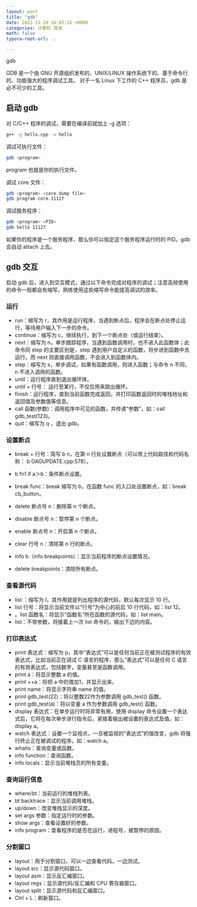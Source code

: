 ```yaml
---
layout: post
title: "gdb"
date: 2022-11-20 16:03:15 +0800
categories: 计算机 其他
math: false
typora-root-url: ..

---
```


gdb

GDB 是一个由 GNU 开源组织发布的、UNIX/LINUX 操作系统下的、基于命令行的、功能强大的程序调试工具。 对于一名 Linux 下工作的 C++ 程序员，gdb 是必不可少的工具。

## 启动 gdb

对 C/C++ 程序的调试，需要在编译前就加上 -g 选项：

```bash
g++ -g hello.cpp -o hello
```

调试可执行文件：

```bash
gdb <program>
```

program 也就是你的执行文件。

调试 core 文件：

```bash
gdb <program> <core dump file>
gdb program core.11127
```

调试服务程序：

```bash
gdb <program> <PID>
gdb hello 11127
```

如果你的程序是一个服务程序，那么你可以指定这个服务程序运行时的 PID。gdb 会自动 attach 上去。

## gdb 交互

启动 gdb 后，进入到交互模式，通过以下命令完成对程序的调试；注意高频使用的命令一般都会有缩写，熟练使用这些缩写命令能提高调试的效率。

### 运行

- run：缩写为 r，其作用是运行程序，当遇到断点后，程序会在断点处停止运行，等待用户输入下一步的命令。
- continue：缩写为 c，继续执行，到下一个断点处（或运行结束）。
- next：缩写为 n，单步跟踪程序，当遇到函数调用时，也不进入此函数体；此命令同 step 的主要区别是，step 遇到用户自定义的函数，将步进到函数中去运行，而 next 则直接调用函数，不会进入到函数体内。
- step：缩写为 s，单步调试，如果有函数调用，则进入函数；与命令 n 不同，n 不进入调用的函数。
- until：运行程序直到退出循环体。
- until + 行号： 运行至某行，不仅仅用来跳出循环。
- finish：运行程序，直到当前函数完成返回，并打印函数返回时的堆栈地址和返回值及参数值等信息。
- call 函数(参数)：调用程序中可见的函数，并传递“参数”，如：call gdb_test(123)。
- quit：缩写为 q ，退出 gdb。

### 设置断点

- break + 行号：简写 b n，在第 n 行处设置断点（可以带上代码路径和代码名称： b OAGUPDATE.cpp:578）。

- b fn1 if a＞b：条件断点设置。

- break func：break 缩写为 b，在函数 func 的入口处设置断点，如：break cb_button。

- delete 断点号 n：删除第 n 个断点。

- disable 断点号 n：暂停第 n 个断点。

- enable 断点号 n：开启第 n 个断点。

- clear 行号 n：清除第 n 行的断点。

- info b（info breakpoints）：显示当前程序的断点设置情况。

- delete breakpoints：清除所有断点。

### 查看源代码

- list ：缩写为 l，其作用就是列出程序的源代码，默认每次显示 10 行。
- list 行号：将显示当前文件以“行号”为中心的前后 10 行代码，如：list 12。
- 。list 函数名：将显示“函数名”所在函数的源代码，如：list main。
- list：不带参数，将接着上一次 list 命令的，输出下边的内容。

### 打印表达式

- print 表达式：缩写为 p，其中“表达式”可以是任何当前正在被测试程序的有效表达式，比如当前正在调试 C 语言的程序，那么“表达式”可以是任何 C 语言的有效表达式，包括数字，变量甚至是函数调用。
- print a：将显示整数 a 的值。
- print ++a：将把 a 中的值加1，并显示出来。
- print name：将显示字符串 name 的值。
- print gdb_test(22)：将以整数22作为参数调用 gdb_test() 函数。
- print gdb_test(a)：将以变量 a 作为参数调用 gdb_test() 函数。
- display 表达式：在单步运行时将非常有用，使用 display 命令设置一个表达式后，它将在每次单步进行指令后，紧接着输出被设置的表达式及值。如：display a。
- watch 表达式：设置一个监视点，一旦被监视的“表达式”的值改变，gdb 将强行终止正在被调试的程序。如：watch a。
- whatis：查询变量或函数。
- info function：查询函数。
- info locals：显示当前堆栈页的所有变量。

### 查询运行信息

- where/bt：当前运行的堆栈列表。
- bt backtrace：显示当前调用堆栈。
- up/down：改变堆栈显示的深度。
- set args 参数：指定运行时的参数。
- show args：查看设置好的参数。
- info program：查看程序的是否在运行，进程号，被暂停的原因。

### 分割窗口

- layout：用于分割窗口，可以一边查看代码，一边测试。
- layout src：显示源代码窗口。
- layout asm：显示反汇编窗口。
- layout regs：显示源代码/反汇编和 CPU 寄存器窗口。
- layout split：显示源代码和反汇编窗口。
- Ctrl + L：刷新窗口。

